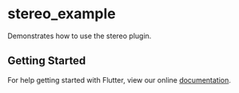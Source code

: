 # stereo_example

Demonstrates how to use the stereo plugin.

## Getting Started

For help getting started with Flutter, view our online
[documentation](http://flutter.io/).
